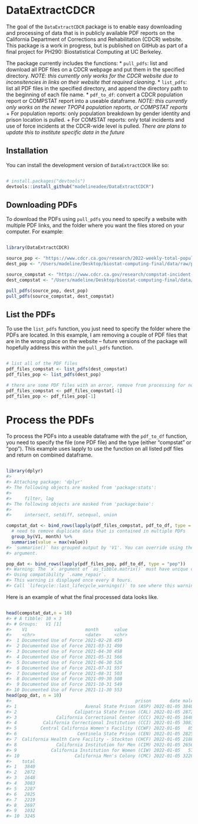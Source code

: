 
<!-- README.md is generated from README.Rmd. Please edit that file -->

# DataExtractCDCR

<!-- badges: start -->
<!-- badges: end -->

The goal of the `DataExtractCDCR` package is to enable easy downloading
and processing of data that is in publicly available PDF reports on the
California Department of Corrections and Rehabilitation (CDCR) website.
This package is a work in progress, but is published on GitHub as part
of a final project for PH290: Biostatistical Computing at UC Berkeley.

The package currently includes the functions: \* `pull_pdfs`: list and
download all PDF files on a CDCR webpage and put them in the specified
directory. *NOTE: this currently only works for the CDCR website due to
inconsitencies in links on their website that required cleaning*. \*
`list_pdfs`: list all PDF files in the specified directory, and append
the directory path to the beginning of each file name. \* `pdf_to_df`:
convert a CDCR population report or COMPSTAT report into a useable
dataframe. *NOTE: this currently only works on the newer TPOP4
population reports, or COMPSTAT reports* + For population reports: only
population breakdown by gender identity and prison location is pulled. +
For COMSTAT reports: only total incidents and use of force incidents at
the CDCR-wide level is pulled. *There are plans to update this to
institute specific data in the future*

## Installation

You can install the development version of `DataExtractCDCR` like so:

``` r

# install.packages("devtools")
devtools::install_github("madelineadee/DataExtractCDCR")
```

## Downloading PDFs

To download the PDFs using `pull_pdfs` you need to specify a website
with multiple PDF links, and the folder where you want the files stored
on your computer. For example:

``` r

library(DataExtractCDCR)

source_pop <- "https://www.cdcr.ca.gov/research/2022-weekly-total-population-reports-tpop4/"
dest_pop <- "/Users/madeline/Desktop/biostat-computing-final/data/raw/pop_reports/"

source_compstat <- "https://www.cdcr.ca.gov/research/compstat-incident-reports-2021-2022/"
dest_compstat <- "/Users/madeline/Desktop/biostat-computing-final/data/raw/compstat_reports/"

pull_pdfs(source_pop, dest_pop)
pull_pdfs(source_compstat, dest_compstat)
```

## List the PDFs

To use the `list_pdfs` function, you just need to specify the folder
where the PDFs are located. In this example, I am removing a couple of
PDF files that are in the wrong place on the website – future versions
of the package will hopefully address this within the `pull_pdfs`
function.

``` r

# list all of the PDF files
pdf_files_compstat <- list_pdfs(dest_compstat)
pdf_files_pop <- list_pdfs(dest_pop)

# there are some PDF files with an error, remove from processing for now
pdf_files_compstat <- pdf_files_compstat[-1]
pdf_files_pop <- pdf_files_pop[-1]
```

# Process the PDFs

To process the PDFs into a useable dataframe with the `pdf_to_df`
function, you need to specify the file (one PDF file) and the type
(either “compstat” or “pop”). This example uses lapply to use the
function on all listed pdf files and return on combined dataframe.

``` r

library(dplyr)
#> 
#> Attaching package: 'dplyr'
#> The following objects are masked from 'package:stats':
#> 
#>     filter, lag
#> The following objects are masked from 'package:base':
#> 
#>     intersect, setdiff, setequal, union

compstat_dat <- bind_rows(lapply(pdf_files_compstat, pdf_to_df, type = "compstat"))  %>%
  # need to remove duplicate data that is contained in multiple PDFs
  group_by(V1, month) %>%
  summarise(value = max(value))
#> `summarise()` has grouped output by 'V1'. You can override using the `.groups`
#> argument.

pop_dat <- bind_rows(lapply(pdf_files_pop, pdf_to_df, type = "pop"))
#> Warning: The `x` argument of `as_tibble.matrix()` must have unique column names if `.name_repair` is omitted as of tibble 2.0.0.
#> Using compatibility `.name_repair`.
#> This warning is displayed once every 8 hours.
#> Call `lifecycle::last_lifecycle_warnings()` to see where this warning was generated.
```

Here is an example of what the final processed data looks like.

``` r

head(compstat_dat,n = 10)
#> # A tibble: 10 × 3
#> # Groups:   V1 [1]
#>    V1                      month      value
#>    <chr>                   <date>     <chr>
#>  1 Documented Use of Force 2021-02-28 459  
#>  2 Documented Use of Force 2021-03-31 490  
#>  3 Documented Use of Force 2021-04-30 458  
#>  4 Documented Use of Force 2021-05-31 566  
#>  5 Documented Use of Force 2021-06-30 526  
#>  6 Documented Use of Force 2021-07-31 557  
#>  7 Documented Use of Force 2021-08-31 503  
#>  8 Documented Use of Force 2021-09-30 508  
#>  9 Documented Use of Force 2021-10-31 549  
#> 10 Documented Use of Force 2021-11-30 553
head(pop_dat, n = 10)
#>                                               prison       date male female nb
#> 1                          Avenal State Prison (ASP) 2022-01-05 3840      0  0
#> 2                      Calipatria State Prison (CAL) 2022-01-05 2872      0  0
#> 3               California Correctional Center (CCC) 2022-01-05 1648      0  0
#> 4          California Correctional Institution (CCI) 2022-01-05 3083      0  0
#> 5         Central California Women's Facility (CCWF) 2022-01-05   85   2151 51
#> 6                       Centinela State Prison (CEN) 2022-01-05 2825      0  0
#> 7  California Health Care Facility - Stockton (CHCF) 2022-01-05 2188     27  4
#> 8               California Institution for Men (CIM) 2022-01-05 2656     36  5
#> 9             California Institution for Women (CIW) 2022-01-05   57    956 19
#> 10                     California Men's Colony (CMC) 2022-01-05 3220     19  6
#>    total
#> 1   3840
#> 2   2872
#> 3   1648
#> 4   3083
#> 5   2287
#> 6   2825
#> 7   2219
#> 8   2697
#> 9   1032
#> 10  3245
```
